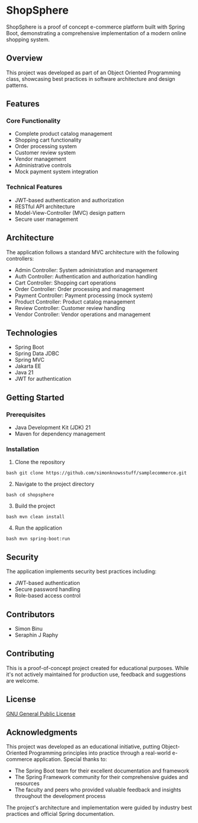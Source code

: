 # ShopSphere

ShopSphere is a proof of concept e-commerce platform built with Spring Boot, demonstrating a comprehensive implementation of a modern online shopping system.

## Overview

This project was developed as part of an Object Oriented Programming class, showcasing best practices in software architecture and design patterns.

## Features

### Core Functionality
- Complete product catalog management
- Shopping cart functionality
- Order processing system
- Customer review system
- Vendor management
- Administrative controls
- Mock payment system integration

### Technical Features
- JWT-based authentication and authorization
- RESTful API architecture
- Model-View-Controller (MVC) design pattern
- Secure user management

## Architecture

The application follows a standard MVC architecture with the following controllers:
- Admin Controller: System administration and management
- Auth Controller: Authentication and authorization handling
- Cart Controller: Shopping cart operations
- Order Controller: Order processing and management
- Payment Controller: Payment processing (mock system)
- Product Controller: Product catalog management
- Review Controller: Customer review handling
- Vendor Controller: Vendor operations and management

## Technologies

- Spring Boot
- Spring Data JDBC
- Spring MVC
- Jakarta EE
- Java 21
- JWT for authentication

## Getting Started

### Prerequisites
- Java Development Kit (JDK) 21
- Maven for dependency management

### Installation
1. Clone the repository
```
bash git clone https://github.com/simonknowsstuff/samplecommerce.git
``` 

2. Navigate to the project directory
```
bash cd shopsphere
``` 

3. Build the project
```
bash mvn clean install
``` 

4. Run the application
```
bash mvn spring-boot:run
``` 

## Security

The application implements security best practices including:
- JWT-based authentication
- Secure password handling
- Role-based access control

## Contributors
- Simon Binu
- Seraphin J Raphy

## Contributing

This is a proof-of-concept project created for educational purposes. While it's not actively maintained for production use, feedback and suggestions are welcome.

## License

[GNU General Public License](LICENSE)

## Acknowledgments

This project was developed as an educational initiative, putting Object-Oriented Programming principles into practice through a real-world e-commerce application. Special thanks to:

- The Spring Boot team for their excellent documentation and framework
- The Spring Framework community for their comprehensive guides and resources
- The faculty and peers who provided valuable feedback and insights throughout the development process

The project's architecture and implementation were guided by industry best practices and official Spring documentation.

